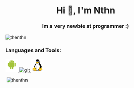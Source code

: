 <h1 align="center">Hi 👋, I'm Nthn</h1>
<h3 align="center">Im a very newbie at programmer :)</h3>

<p align="left"> <img src="https://komarev.com/ghpvc/?username=thenthn&label=Profile%20views&color=0e75b6&style=flat" alt="thenthn" /> </p>


<h3 align="left">Languages and Tools:</h3>
<p align="left"> <a href="https://developer.android.com" target="_blank" rel="noreferrer"> <img src="https://raw.githubusercontent.com/devicons/devicon/master/icons/android/android-original-wordmark.svg" alt="android" width="40" height="40"/> </a> <a href="https://git-scm.com/" target="_blank" rel="noreferrer"> <img src="https://www.vectorlogo.zone/logos/git-scm/git-scm-icon.svg" alt="git" width="40" height="40"/> </a> <a href="https://www.linux.org/" target="_blank" rel="noreferrer"> <img src="https://raw.githubusercontent.com/devicons/devicon/master/icons/linux/linux-original.svg" alt="linux" width="40" height="40"/> </a> </p>

<p>&nbsp;<img align="center" src="https://github-readme-stats.vercel.app/api?username=thenthn&show_icons=true&locale=en" alt="thenthn" /></p>
